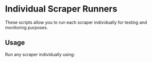 # Individual Scraper Runners

These scripts allow you to run each scraper individually for testing and monitoring purposes.

## Usage

Run any scraper individually using: 